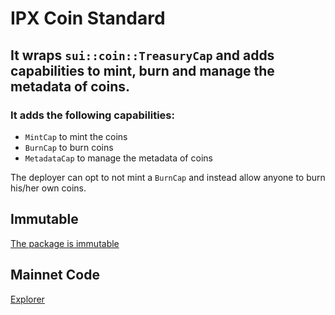 # IPX Coin Standard

## It wraps `sui::coin::TreasuryCap` and adds capabilities to mint, burn and manage the metadata of coins.

### It adds the following capabilities:

-   `MintCap` to mint the coins
-   `BurnCap` to burn coins
-   `MetadataCap` to manage the metadata of coins

The deployer can opt to not mint a `BurnCap` and instead allow anyone to burn his/her own coins.

## Immutable

[The package is immutable](https://suiscan.xyz/testnet/tx/t3uKnheBMu4StA2nUyb9rEFfwqw1ahC25RA5KnsSKC7)

## Mainnet Code

[Explorer](https://suiscan.xyz/testnet/object/0x7969615573f7c080eff4cd84cfcba8c8329c0e9d767ae95cac3db153c534e6e0/contracts)
